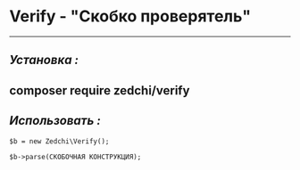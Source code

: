 # Verify - "Скобко проверятель"
---
***Установка :***
---
   composer require zedchi/verify
---
***Использовать :***
---
    $b = new Zedchi\Verify();

    $b->parse(СКОБОЧНАЯ КОНСТРУКЦИЯ);
